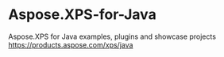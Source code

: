 # Aspose.XPS-for-Java
Aspose.XPS for Java examples, plugins and showcase projects https://products.aspose.com/xps/java
